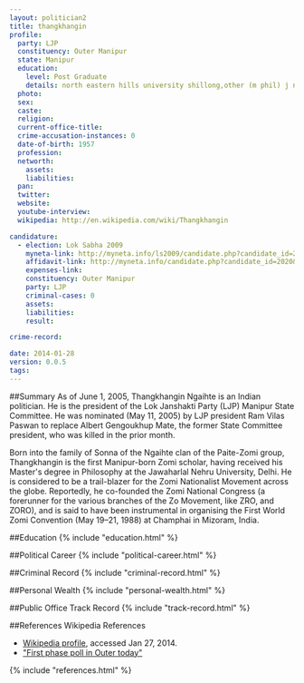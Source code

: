 ```yaml
---
layout: politician2
title: thangkhangin
profile: 
  party: LJP
  constituency: Outer Manipur
  state: Manipur
  education: 
    level: Post Graduate
    details: north eastern hills university shillong,other (m phil) j n university new delhi 1980
  photo: 
  sex: 
  caste: 
  religion: 
  current-office-title: 
  crime-accusation-instances: 0
  date-of-birth: 1957
  profession: 
  networth: 
    assets: 
    liabilities: 
  pan: 
  twitter: 
  website: 
  youtube-interview: 
  wikipedia: http://en.wikipedia.com/wiki/Thangkhangin

candidature: 
  - election: Lok Sabha 2009
    myneta-link: http://myneta.info/ls2009/candidate.php?candidate_id=2020
    affidavit-link: http://myneta.info/candidate.php?candidate_id=2020&scan=original
    expenses-link: 
    constituency: Outer Manipur 
    party: LJP
    criminal-cases: 0
    assets: 
    liabilities: 
    result:  

crime-record: 

date: 2014-01-28
version: 0.0.5
tags: 
---
```

##Summary
As of June 1, 2005, Thangkhangin Ngaihte is an Indian politician. He is the president of the Lok Janshakti Party (LJP) Manipur State Committee. He was nominated (May 11, 2005) by LJP president Ram Vilas Paswan to replace Albert Gengoukhup Mate, the former State Committee president, who was killed in the prior month.

Born into the family of Sonna of the Ngaihte clan of the Paite-Zomi group, Thangkhangin is the first Manipur-born Zomi scholar, having received his Master's degree in Philosophy at the Jawaharlal Nehru University, Delhi. He is considered to be a trail-blazer for the Zomi Nationalist Movement across the globe. Reportedly, he co-founded the Zomi National Congress (a forerunner for the various branches of the Zo Movement, like ZRO, and ZORO), and is said to have been instrumental in organising the First World Zomi Convention (May 19–21, 1988) at Champhai in Mizoram, India.


##Education
{% include "education.html" %}


##Political Career
{% include "political-career.html" %}


##Criminal Record
{% include "criminal-record.html" %}


##Personal Wealth
{% include "personal-wealth.html" %}


##Public Office Track Record
{% include "track-record.html" %}


##References
Wikipedia References
- [Wikipedia profile]({{page.profile.wikipedia}}), accessed Jan 27, 2014.
- ["First phase poll in Outer today"][wiki1]

[wiki1]: http://www.e-pao.net/GP.asp?src=24..160409.apr09


{% include "references.html" %}